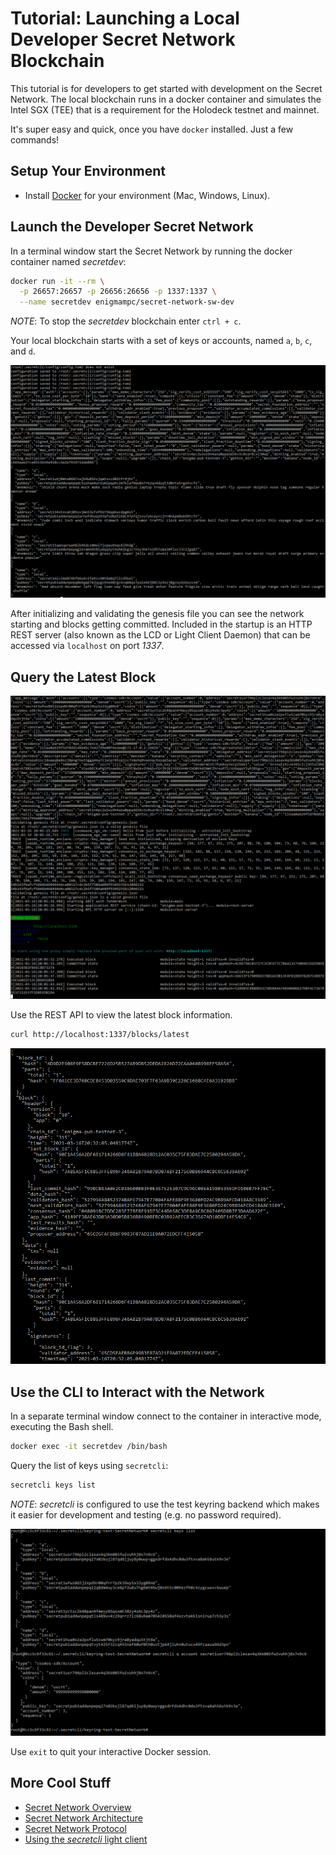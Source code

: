 # Tutorial: Launching a Local Developer Secret Network Blockchain

This tutorial is for developers to get started with development on the Secret Network. The local blockchain 
runs in a docker container and simulates the Intel SGX (TEE) that is a requirement for the Holodeck testnet and 
mainnet.

It's super easy and quick, once you have `docker` installed. Just a few commands!

## Setup Your Environment

- Install [Docker](https://docs.docker.com/install/) for your environment (Mac, Windows, Linux).

## Launch the Developer Secret Network

In a terminal window start the Secret Network by running the docker container named _secretdev_:

```bash
docker run -it --rm \
  -p 26657:26657 -p 26656:26656 -p 1337:1337 \
  --name secretdev enigmampc/secret-network-sw-dev
```

*NOTE*: To stop the _secretdev_ blockchain enter `ctrl + c`.

Your local blockchain starts with a set of keys or accounts, named `a`, `b`, `c`, and `d`.

![](images/secretdev-startup-1.png)

After initializing and validating the genesis file you can see the network starting and blocks getting committed. 
Included in the startup is an HTTP REST server (also known as the LCD or Light Client Daemon) that can be accessed 
via `localhost` on port *1337*.

## Query the Latest Block

![](images/secretdev-startup-2.png)

Use the REST API to view the latest block information.

```bash
curl http://localhost:1337/blocks/latest
```

![](images/rest-blocks-latest.png)

## Use the CLI to Interact with the Network

In a separate terminal window connect to the container in interactive mode, executing the Bash shell.

```bash
docker exec -it secretdev /bin/bash
```

Query the list of keys using `secretcli`:

```bash
secretcli keys list
```

*NOTE*: _secretcli_ is configured to use the test keyring backend which makes it easier for development and
testing (e.g. no password required).

![](images/secretdev-keys.png)

Use `exit` to quit your interactive Docker session.

## More Cool Stuff

- [Secret Network Overview](https://build.scrt.network/overview.html)
- [Secret Network Architecture](https://build.scrt.network/protocol/architecture.html)
- [Secret Network Protocol](https://build.scrt.network/protocol/intro.html)
- [Using the _secretcli_ light client](https://github.com/enigmampc/SecretNetwork/blob/master/docs/validators-and-full-nodes/secretcli.md)

